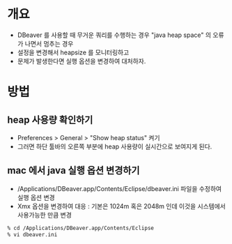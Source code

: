 # 개요
 - DBeaver 를 사용할 때 무거운 쿼리를 수행하는 경우 "java heap space" 의 오류가 나면서 멈추는 경우
 - 설정을 변경해서 heapsize 를 모니터링하고
 - 문제가 발생한다면 실행 옵션을 변경하여 대처하자.

# 방법

## heap 사용량 확인하기
 - Preferences > General > "Show heap status" 켜기
 - 그러면 하단 툴바의 오른쪽 부분에 heap 사용량이 실시간으로 보여지게 된다.

## mac 에서 java 실행 옵션 변경하기
 - /Applications/DBeaver.app/Contents/Eclipse/dbeaver.ini 파일을 수정하여 실행 옵션 변경
 - Xmx 옵션을 변경하여 대응 : 기본은 1024m 혹은 2048m 인데 이것을 시스템에서 사용가능한 만큼 변경

```bash
% cd /Applications/DBeaver.app/Contents/Eclipse
% vi dbeaver.ini
```
